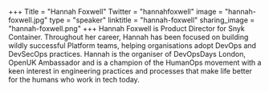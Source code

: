 +++
Title = "Hannah Foxwell"
Twitter = "hannahfoxwell"
image = "hannah-foxwell.jpg"
type = "speaker"
linktitle = "hannah-foxwell"
sharing_image = "hannah-foxwell.png"
+++
Hannah Foxwell is Product Director for Snyk Container. Throughout her career, Hannah has been focused on building wildly successful Platform teams, helping organisations adopt DevOps and DevSecOps practices. Hannah is the organiser of DevOpsDays London, OpenUK Ambassador and is a champion of the HumanOps movement with a keen interest in engineering practices and processes that make life better for the humans who work in tech today.
